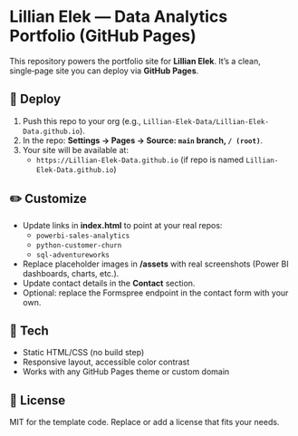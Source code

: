 # Lillian Elek — Data Analytics Portfolio (GitHub Pages)

This repository powers the portfolio site for **Lillian Elek**. It’s a clean, single‑page site you can deploy via **GitHub Pages**.

## 🚀 Deploy
1) Push this repo to your org (e.g., `Lillian-Elek-Data/Lillian-Elek-Data.github.io`).  
2) In the repo: **Settings → Pages → Source: `main` branch, `/ (root)`**.  
3) Your site will be available at:
   - `https://Lillian-Elek-Data.github.io` (if repo is named `Lillian-Elek-Data.github.io`)

## ✏️ Customize
- Update links in **index.html** to point at your real repos:
  - `powerbi-sales-analytics`
  - `python-customer-churn`
  - `sql-adventureworks`
- Replace placeholder images in **/assets** with real screenshots (Power BI dashboards, charts, etc.).
- Update contact details in the **Contact** section.
- Optional: replace the Formspree endpoint in the contact form with your own.

## 🧰 Tech
- Static HTML/CSS (no build step)
- Responsive layout, accessible color contrast
- Works with any GitHub Pages theme or custom domain

## 📄 License
MIT for the template code. Replace or add a license that fits your needs.
